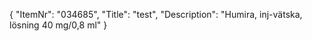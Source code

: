 {
  "ItemNr": "034685",
  "Title": "test",
  "Description": "Humira, inj-vätska, lösning 40 mg/0,8 ml"
}